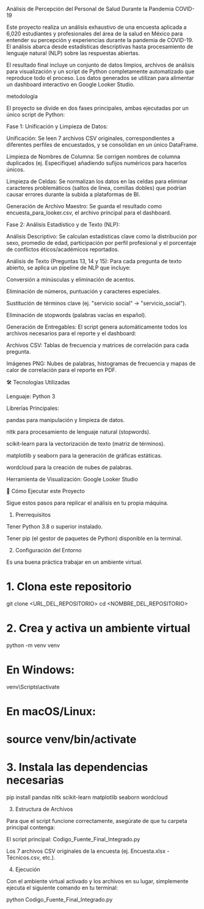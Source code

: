Análisis de Percepción del Personal de Salud Durante la Pandemia COVID-19

Este proyecto realiza un análisis exhaustivo de una encuesta aplicada a 6,020 estudiantes y profesionales del área de la salud en México para entender su percepción y experiencias durante la pandemia de COVID-19. El análisis abarca desde estadísticas descriptivas hasta procesamiento de lenguaje natural (NLP) sobre las respuestas abiertas.

El resultado final incluye un conjunto de datos limpios, archivos de análisis para visualización y un script de Python completamente automatizado que reproduce todo el proceso. Los datos generados se utilizan para alimentar un dashboard interactivo en Google Looker Studio.

metodología

El proyecto se divide en dos fases principales, ambas ejecutadas por un único script de Python:

Fase 1: Unificación y Limpieza de Datos:

Unificación: Se leen 7 archivos CSV originales, correspondientes a diferentes perfiles de encuestados, y se consolidan en un único DataFrame.

Limpieza de Nombres de Columna: Se corrigen nombres de columna duplicados (ej. Especifique) añadiendo sufijos numéricos para hacerlos únicos.

Limpieza de Celdas: Se normalizan los datos en las celdas para eliminar caracteres problemáticos (saltos de línea, comillas dobles) que podrían causar errores durante la subida a plataformas de BI.

Generación de Archivo Maestro: Se guarda el resultado como encuesta_para_looker.csv, el archivo principal para el dashboard.

Fase 2: Análisis Estadístico y de Texto (NLP):

Análisis Descriptivo: Se calculan estadísticas clave como la distribución por sexo, promedio de edad, participación por perfil profesional y el porcentaje de conflictos éticos/académicos reportados.

Análisis de Texto (Preguntas 13, 14 y 15): Para cada pregunta de texto abierto, se aplica un pipeline de NLP que incluye:

Conversión a minúsculas y eliminación de acentos.

Eliminación de números, puntuación y caracteres especiales.

Sustitución de términos clave (ej. "servicio social" -> "servicio_social").

Eliminación de stopwords (palabras vacías en español).

Generación de Entregables: El script genera automáticamente todos los archivos necesarios para el reporte y el dashboard:

Archivos CSV: Tablas de frecuencia y matrices de correlación para cada pregunta.

Imágenes PNG: Nubes de palabras, histogramas de frecuencia y mapas de calor de correlación para el reporte en PDF.

🛠️ Tecnologías Utilizadas

Lenguaje: Python 3

Librerías Principales:

pandas para manipulación y limpieza de datos.

nltk para procesamiento de lenguaje natural (stopwords).

scikit-learn para la vectorización de texto (matriz de términos).

matplotlib y seaborn para la generación de gráficas estáticas.

wordcloud para la creación de nubes de palabras.

Herramienta de Visualización: Google Looker Studio

🚀 Cómo Ejecutar este Proyecto

Sigue estos pasos para replicar el análisis en tu propia máquina.

1. Prerrequisitos

Tener Python 3.8 o superior instalado.

Tener pip (el gestor de paquetes de Python) disponible en la terminal.

2. Configuración del Entorno

Es una buena práctica trabajar en un ambiente virtual.

# 1. Clona este repositorio
git clone <URL_DEL_REPOSITORIO>
cd <NOMBRE_DEL_REPOSITORIO>

# 2. Crea y activa un ambiente virtual
python -m venv venv
# En Windows:
venv\Scripts\activate
# En macOS/Linux:
# source venv/bin/activate

# 3. Instala las dependencias necesarias
pip install pandas nltk scikit-learn matplotlib seaborn wordcloud


3. Estructura de Archivos

Para que el script funcione correctamente, asegúrate de que tu carpeta principal contenga:

El script principal: Codigo_Fuente_Final_Integrado.py

Los 7 archivos CSV originales de la encuesta (ej. Encuesta.xlsx - Técnicos.csv, etc.).

4. Ejecución

Con el ambiente virtual activado y los archivos en su lugar, simplemente ejecuta el siguiente comando en tu terminal:

python Codigo_Fuente_Final_Integrado.py
